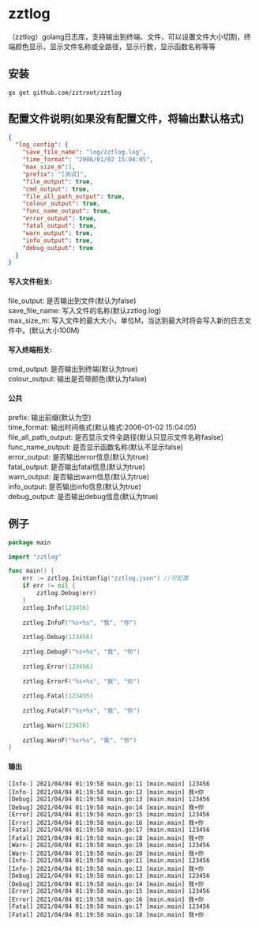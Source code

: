 # zztlog
（zztlog）golang日志库，支持输出到终端、文件，可以设置文件大小切割，终端颜色显示，显示文件名称或全路径，显示行数，显示函数名称等等

## 安装
```
go get github.com/zztroot/zztlog
```

## 配置文件说明(如果没有配置文件，将输出默认格式)
```json
{
  "log_config": {
    "save_file_name": "log/zztlog.log",
    "time_format": "2006/01/02 15:04:05",
    "max_size_m":1,
    "prefix": "[测试]",
    "file_output": true,
    "cmd_output": true,
    "file_all_path_output": true,
    "colour_output": true,
    "func_name_output": true,
    "error_output": true,
    "fatal_output": true,
    "warn_output": true,
    "info_output": true,
    "debug_output": true
  }
}
```
#### 写入文件相关:
file_output: 是否输出到文件(默认为false)  
save_file_name: 写入文件的名称(默认zztlog.log)  
max_size_m: 写入文件的最大大小，单位M，当达到最大时将会写入新的日志文件中。(默认大小100M)    

#### 写入终端相关:
cmd_output: 是否输出到终端(默认为true)  
colour_output: 输出是否带颜色(默认为false)  

#### 公共
prefix: 输出前缀(默认为空)  
time_format: 输出时间格式(默认格式:2006-01-02 15:04:05)  
file_all_path_output: 是否显示文件全路径(默认只显示文件名称faslse)  
func_name_output: 是否显示函数名称(默认不显示false)  
error_output: 是否输出error信息(默认为true)  
fatal_output: 是否输出fatal信息(默认为true)  
warn_output: 是否输出warn信息(默认为true)  
info_output: 是否输出info信息(默认为true)  
debug_output: 是否输出debug信息(默认为true)  

## 例子
```go
package main

import "zztlog"

func main() {
	err := zztlog.InitConfig("zztlog.json") //可配置
	if err != nil {
		zztlog.Debug(err)
	}
	zztlog.Info(123456)
  
	zztlog.InfoF("%s+%s", "我", "你")
  
	zztlog.Debug(123456)
  
	zztlog.DebugF("%s+%s", "我", "你")
  
	zztlog.Error(123456)
  
	zztlog.ErrorF("%s+%s", "我", "你")
  
	zztlog.Fatal(123456)
  
	zztlog.FatalF("%s+%s", "我", "你")
  
	zztlog.Warn(123456)
  
	zztlog.WarnF("%s+%s", "我", "你")
}

```
#### 输出
```
[Info-] 2021/04/04 01:19:58 main.go:11 [main.main] 123456
[Info-] 2021/04/04 01:19:58 main.go:12 [main.main] 我+你
[Debug] 2021/04/04 01:19:58 main.go:13 [main.main] 123456
[Debug] 2021/04/04 01:19:58 main.go:14 [main.main] 我+你
[Error] 2021/04/04 01:19:58 main.go:15 [main.main] 123456
[Error] 2021/04/04 01:19:58 main.go:16 [main.main] 我+你
[Fatal] 2021/04/04 01:19:58 main.go:17 [main.main] 123456
[Fatal] 2021/04/04 01:19:58 main.go:18 [main.main] 我+你
[Warn-] 2021/04/04 01:19:58 main.go:19 [main.main] 123456
[Warn-] 2021/04/04 01:19:58 main.go:20 [main.main] 我+你
[Info-] 2021/04/04 01:19:58 main.go:11 [main.main] 123456
[Info-] 2021/04/04 01:19:58 main.go:12 [main.main] 我+你
[Debug] 2021/04/04 01:19:58 main.go:13 [main.main] 123456
[Debug] 2021/04/04 01:19:58 main.go:14 [main.main] 我+你
[Error] 2021/04/04 01:19:58 main.go:15 [main.main] 123456
[Error] 2021/04/04 01:19:58 main.go:16 [main.main] 我+你
[Fatal] 2021/04/04 01:19:58 main.go:17 [main.main] 123456
[Fatal] 2021/04/04 01:19:58 main.go:18 [main.main] 我+你
```


